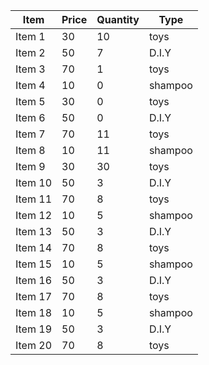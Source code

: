 |Item|Price|Quantity|Type|
|----|-----|--------|----|
|Item 1|30|10|toys|
|Item 2|50|7|D.I.Y|
|Item 3|70|1|toys|
|Item 4|10|0|shampoo|
|Item 5|30|0|toys|
|Item 6|50|0|D.I.Y|
|Item 7|70|11|toys|
|Item 8|10|11|shampoo|
|Item 9|30|30|toys|
|Item 10|50|3|D.I.Y|
|Item 11|70|8|toys|
|Item 12|10|5|shampoo|
|Item 13|50|3|D.I.Y|
|Item 14|70|8|toys|
|Item 15|10|5|shampoo|
|Item 16|50|3|D.I.Y|
|Item 17|70|8|toys|
|Item 18|10|5|shampoo|
|Item 19|50|3|D.I.Y|
|Item 20|70|8|toys|